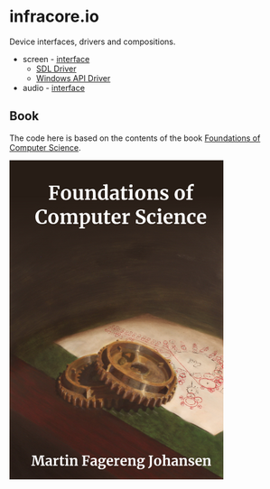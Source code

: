 # infracore.io
Device interfaces, drivers and compositions.

 * screen - [interface](screen/Screen.h)
   * [SDL Driver](screen/screen-linux-sdl)
   * [Windows API Driver](screen/screen-windows-winapi)
 * audio - [interface](audio/Audio.h)

## Book
The code here is based on the contents of the book [Foundations of Computer Science](https://www.amazon.com/dp/B0B3N58GT7/).

![Foundations of Computer Science](bookcover.png)

